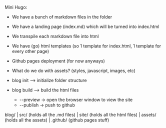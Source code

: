 

Mini Hugo:
- We have a bunch of markdown files in the folder
- We have a landing page (index.md) which will be turned into index.html
- We transpile each markdown file into html
- We have (go) html templates (so 1 template for index.html, 1 template for every other page)
- Github pages deployment (for now anyways)
- What do we do with assets? (styles, javascript, images, etc)

- blog init     --> initialize folder structure
- blog build    --> build the html files
    - --preview -> open the browser window to view the site
    - --publish -> push to github

blog/
|  src/    (holds all the .md files)
|  site/   (holds all the html files)
|  assets/ (holds all the assets)
| .github/ (github pages stuff)